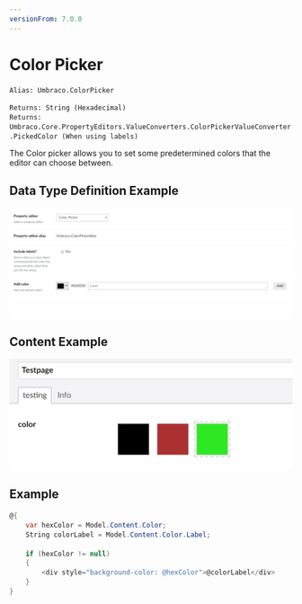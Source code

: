 ```yaml
---
versionFrom: 7.0.0
---
```


# Color Picker

`Alias: Umbraco.ColorPicker`

`Returns: String (Hexadecimal)` <br/>
`Returns: Umbraco.Core.PropertyEditors.ValueConverters.ColorPickerValueConverter.PickedColor (When using labels)`

The Color picker allows you to set some predetermined colors that the editor can choose between.

## Data Type Definition Example

![Content Picker Data Type Definition](images/Color-Picker-DataType.png)

## Content Example

![Content Picker Content](images/Color-Picker-Content.png)

## Example

```csharp
@{
    var hexColor = Model.Content.Color;
    String colorLabel = Model.Content.Color.Label;

    if (hexColor != null)
    {
        <div style="background-color: @hexColor">@colorLabel</div>
    }
}
```
